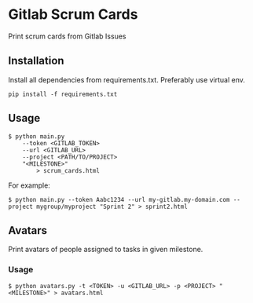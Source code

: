 # Gitlab Scrum Cards

Print scrum cards from Gitlab Issues

## Installation
Install all dependencies from requirements.txt. Preferably use virtual env.

`pip install -f requirements.txt`

## Usage
```
$ python main.py
    --token <GITLAB_TOKEN>
    --url <GITLAB_URL>
    --project <PATH/TO/PROJECT>
    "<MILESTONE>"
        > scrum_cards.html
```

For example:
```
$ python main.py --token Aabc1234 --url my-gitlab.my-domain.com --project mygroup/myproject "Sprint 2" > sprint2.html
```

## Avatars
Print avatars of people assigned to tasks in given milestone.

### Usage
`$ python avatars.py -t <TOKEN> -u <GITLAB_URL> -p <PROJECT> "<MILESTONE>" > avatars.html`
